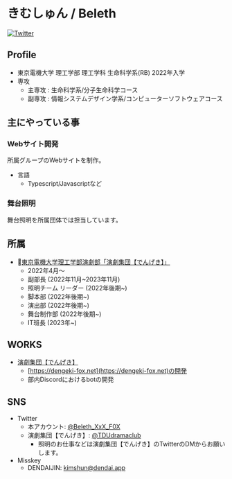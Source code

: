 # きむしゅん / Beleth

[![Twitter](https://img.shields.io/badge/TWITTER-@Beleth__XxX__F0X-1DA.svg?logo=twitter&style=for-the-badge&color=4800ff)](https://twitter.com/Beleth_XxX_F0X)

## Profile
- 東京電機大学 理工学部 理工学科 生命科学系(RB) 2022年入学
- 専攻
  - 主専攻 : 生命科学系/分子生命科学コース
  - 副専攻 : 情報システムデザイン学系/コンピューターソフトウェアコース

## 主にやっている事

### Webサイト開発
所属グループのWebサイトを制作。  

- 言語
  - Typescript/Javascriptなど

### 舞台照明
舞台照明を所属団体では担当しています。

## 所属
- 🏫[東京電機大学理工学部演劇部「演劇集団【でんげき】」](https://dengeki-fox.net/)
  - 2022年4月～
  - 副部長 (2022年11月~2023年11月)
  - 照明チーム リーダー (2022年後期~)
  - 脚本部 (2022年後期~)
  - 演出部 (2022年後期~)
  - 舞台制作部 (2022年後期~)
  - IT班長 (2023年~)

## WORKS
- [演劇集団【でんげき】](https://dengeki-fox)
  - [https://dengeki-fox.net](https://dengeki-fox.net)の開発
  - 部内Discordにおけるbotの開発

## SNS
- Twitter
  - 本アカウント: [@Beleth_XxX_F0X](https://twitter.com/Beleth_XxX_F0X)
  - 演劇集団【でんげき】: [@TDUdramaclub](https://twitter.com/TDUdramaclub)
    - 照明のお仕事などは演劇集団【でんげき】のTwitterのDMからお願いします。
- Misskey
  - DENDAIJIN: [kimshun@dendai.app](https://dendai.app/@kimshun)
